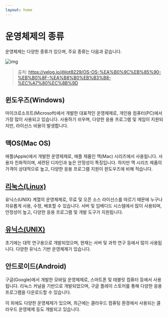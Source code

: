 ```yaml
---
layout: home
---
```


# 운영체제의 종류
운영체제는 다양한 종류가 있으며, 주요 종류는 다음과 같습니다.  



![img](./img/images%2Flot8229%2Fpost%2F3ab0ad14-885b-47b1-9b86-ec4f36319303%2F다운로드.jpg)

> 출처: https://velog.io/@lot8229/OS-OS-%EA%B0%9C%EB%85%90-%EB%B0%8F-%EA%B8%B0%EB%B3%B8-%EC%A7%80%EC%8B%9D



## 윈도우즈(Windows)
마이크로소프트(Microsoft)에서 개발한 대표적인 운영체제로, 개인용 컴퓨터(PC)에서 가장 많이 사용되고 있습니다. 사용하기 쉬우며, 다양한 응용 프로그램 및 게임이 지원되지만, 라이선스 비용이 발생합니다.  



## 맥OS(Mac OS)
애플(Apple)에서 개발한 운영체제로, 애플 제품인 맥(Mac) 시리즈에서 사용됩니다. 사용자 친화적이며, 세련된 디자인과 높은 안정성이 특징입니다. 하지만 맥 시리즈 제품의 가격이 상대적으로 높고, 다양한 응용 프로그램 지원이 윈도우즈에 비해 적습니다.  



## [리눅스(Linux)](../linux)
유닉스(UNIX) 계열의 운영체제로, 무료 및 오픈 소스 라이선스를 따르기 때문에 누구나 자유롭게 사용, 수정, 배포할 수 있습니다. 서버 및 임베디드 시스템에서 많이 사용되며, 안정성이 높고, 다양한 응용 프로그램 및 개발 도구가 지원됩니다.  



## [유닉스(UNIX)](../unix)
초기에는 대학 연구용으로 개발되었으며, 현재는 서버 및 과학 연구 등에서 많이 사용됩니다. 다양한 유닉스 기반 운영체제가 있습니다.  



## 안드로이드(Android)
구글(Google)에서 개발한 모바일 운영체제로, 스마트폰 및 태블릿 컴퓨터 등에서 사용됩니다. 리눅스 커널을 기반으로 개발되었으며, 구글 플레이 스토어를 통해 다양한 응용 프로그램을 다운로드할 수 있습니다.

이 외에도 다양한 운영체제가 있으며, 최근에는 클라우드 컴퓨팅 환경에서 사용되는 클라우드 운영체제 등도 개발되고 있습니다.